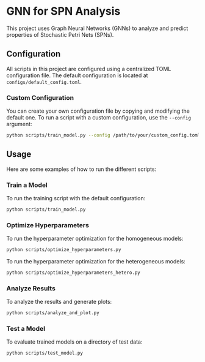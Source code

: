 # GNN for SPN Analysis

This project uses Graph Neural Networks (GNNs) to analyze and predict properties of Stochastic Petri Nets (SPNs).

## Configuration

All scripts in this project are configured using a centralized TOML configuration file. The default configuration is located at `configs/default_config.toml`.

### Custom Configuration

You can create your own configuration file by copying and modifying the default one. To run a script with a custom configuration, use the `--config` argument:

```bash
python scripts/train_model.py --config /path/to/your/custom_config.toml
```

## Usage

Here are some examples of how to run the different scripts:

### Train a Model

To run the training script with the default configuration:
```bash
python scripts/train_model.py
```

### Optimize Hyperparameters

To run the hyperparameter optimization for the homogeneous models:
```bash
python scripts/optimize_hyperparameters.py
```

To run the hyperparameter optimization for the heterogeneous models:
```bash
python scripts/optimize_hyperparameters_hetero.py
```

### Analyze Results

To analyze the results and generate plots:
```bash
python scripts/analyze_and_plot.py
```

### Test a Model

To evaluate trained models on a directory of test data:
```bash
python scripts/test_model.py
```
